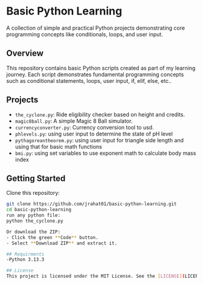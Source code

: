 # Basic Python Learning

A collection of simple and practical Python projects demonstrating core programming concepts like conditionals, loops, and user input.

## Overview
This repository contains basic Python scripts created as part of my learning journey. Each script demonstrates fundamental programming concepts such as conditional statements, loops, user input, if, elif, else, etc..

## Projects
- `the_cyclone.py`: Ride eligibility checker based on height and credits.
- `magic8ball.py`: A simple Magic 8 Ball simulator.
- `currencyconverter.py`: Currency conversion tool to usd.
- `phlevels.py`: using user input to determine the state of pH level
- `pythagoreantheorem.py`: using user input for triangle side length and using that for basic math functions
- `bmi.py`: using set variables to use exponent math to calculate body mass index

## Getting Started
Clone this repository:
```bash
git clone https://github.com/jrahat01/basic-python-learning.git
cd basic-python-learning
run any python file:
python the_cyclone.py

Or download the ZIP:
- Click the green **Code** button.
- Select **Download ZIP** and extract it.

## Requirments
-Python 3.13.3

## License
This project is licensed under the MIT License. See the [LICENSE](LICENSE) file for details.
